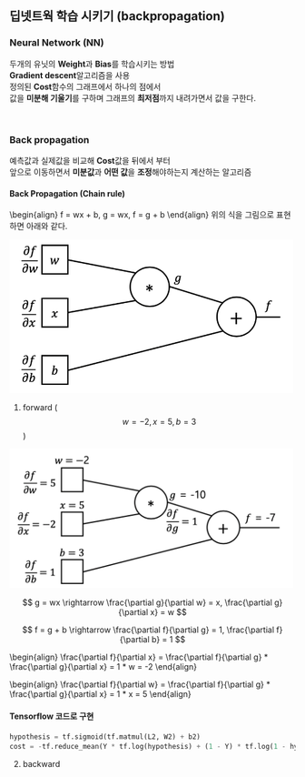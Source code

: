 
## 딥넷트웍 학습 시키기 (backpropagation)

###  Neural Network (NN)
두개의 유닛의 **Weight**과 **Bias**를 학습시키는 방법<br/>
**Gradient descent**알고리즘을 사용<br/>
정의된 **Cost**함수의 그래프에서 하나의 점에서<br/>
값을 **미분해 기울기**를 구하며 그래프의 **최저점**까지 내려가면서 값을 구한다.

<br/>

### Back propagation
예측값과 실제값을 비교해 **Cost**값을 뒤에서 부터<br/>
앞으로 이동하면서 **미분값**과 **어떤 값**을 **조정**해야하는지 계산하는 알고리즘

#### Back Propagation (Chain rule)
\begin{align} f = wx + b, g = wx, f = g + b \end{align}
위의 식을 그림으로 표현하면 아래와 같다.<br/>

<img src="./6.png" width="500" height="auto" alt="아직 안만듬">
<br/>

1. forward ($$w = -2, x = 5, b = 3$$)

<img src="./7.png" width="500" height="auto" alt="아직 안만듬">

$$ 
g = wx \rightarrow \frac{\partial g}{\partial w} = x,
\frac{\partial g}{\partial x} = w
$$

$$
f = g + b \rightarrow \frac{\partial f}{\partial g} = 1,
\frac{\partial f}{\partial b} = 1
$$

\begin{align}
    \frac{\partial f}{\partial x} =
    \frac{\partial f}{\partial g} *
    \frac{\partial g}{\partial x} =
    1 * w = -2
\end{align}

\begin{align}
    \frac{\partial f}{\partial w} =
    \frac{\partial f}{\partial g} *
    \frac{\partial g}{\partial x} =
    1 * x = 5
\end{align}

#### Tensorflow 코드로 구현
```python
hypothesis = tf.sigmoid(tf.matmul(L2, W2) + b2)
cost = -tf.reduce_mean(Y * tf.log(hypothesis) + (1 - Y) * tf.log(1 - hypothesis))
```

2. backward
